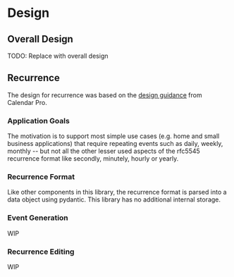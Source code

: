 # Design

## Overall Design

TODO: Replace with overall design

## Recurrence

The design for recurrence was based on the [design guidance](https://github.com/bmoeskau/Extensible/blob/master/recurrence-overview.md) from Calendar Pro.

### Application Goals

The motivation is to support most simple use cases (e.g. home and small
business applications) that require repeating events such as daily, weekly,
monthly -- but not all the other lesser used aspects of the rfc5545 recurrence
format like secondly, minutely, hourly or yearly.

### Recurrence Format

Like other components in this library, the recurrence format is parsed into
a data object using pydantic. This library has no additional internal
storage.

### Event Generation

WIP

### Recurrence Editing

WIP

